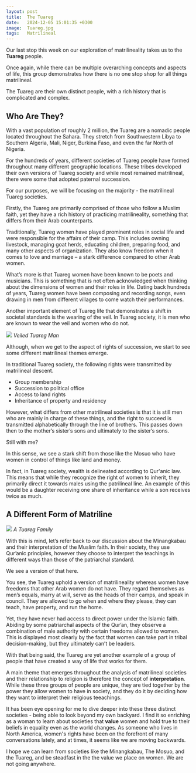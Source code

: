 ```yaml
---
layout: post
title:  The Tuareg
date:   2024-12-05 15:01:35 +0300
image:  Tuareg.jpg
tags:   Matrilineal
---
```

Our last stop this week on our exploration of matrilineality takes us to the **Tuareg** people.

Once again, while there can be multiple overarching concepts and aspects of life, this group demonstrates how there is no one stop shop for all things matrilineal.

The Tuareg are their own distinct people, with a rich history that is complicated and complex.

## Who Are They? ##

With a vast population of roughly 2 million, the Tuareg are a nomadic people located throughout the Sahara. They stretch from Southwestern Libya to Southern Algeria, Mali, Niger, Burkina Faso, and even the far North of Nigeria. 

For the hundreds of years, different societies of Tuareg people have formed throughout many different geographic locations. These tribes developed their own versions of Tuareg society and while most remained matrilineal, there were some that adopted paternal succession. 

For our purposes, we will be focusing on the majority - the matrilineal Tuareg societies.

Firstly, the Tuareg are primarily comprised of those who follow a Muslim faith, yet they have a rich history of practicing matrilineality, something that differs from their Arab counterparts. 

Traditionally, Tuareg women have played prominent roles in social life and were responsible for the affairs of their camp. This includes owning livestock, managing goat herds, educating children, preparing food, and many other aspects of organization. They also know freedom when it comes to love and marriage – a stark difference compared to other Arab women.

What’s more is that Tuareg women have been known to be poets and musicians. This is something that is not often acknowledged when thinking about the dimensions of women and their roles in life. Dating back hundreds of years, Tuareg women have been composing and recording songs, even drawing in men from different villages to come watch their performances. 

Another important element of Tuareg life that demonstrates a shift in societal standards is the wearing of the veil. In Tuareg society, it is men who are known to wear the veil and women who do not. 

![]({{site.baseurl}}/images/Tuaregman.jpg)
*Veiled Tuareg Man*

Although, when we get to the aspect of rights of succession, we start to see some different matrilineal themes emerge. 

In traditional Tuareg society, the following rights were transmitted by matrilineal descent. 

-	Group membership
-	Succession to political office
-	Access to land rights
-	Inheritance of property and residency

However, what differs from other matrilineal societies is that it is still men who are mainly in charge of these things, and the right to succeed is transmitted alphabetically through the line of brothers. This passes down then to the mother’s sister’s sons and ultimately to the sister’s sons. 

Still with me?

In this sense, we see a stark shift from those like the Mosuo who have women in control of things like land and money.

In fact, in Tuareg society, wealth is delineated according to Qur'anic law. This means that while they recognize the right of women to inherit, they primarily direct it towards males using the patrilineal line. An example of this would be a daughter receiving one share of inheritance while a son receives twice as much. 

## A Different Form of Matriline ##

![]({{site.baseurl}}/images/Tuaregfamily.jpeg)
*A Tuareg Family*

With this is mind, let’s refer back to our discussion about the Minangkabau and their interpretation of the Muslim faith. In their society, they use Qur’anic principles, however they choose to interpret the teachings in different ways than those of the patriarchal standard. 

We see a version of that here.

You see, the Tuareg uphold a version of matrilineality whereas women have freedoms that other Arab women do not have. They regard themselves as men’s equals, marry at will, serve as the heads of their camps, and speak in council. They are allowed to go when and where they please, they can teach, have property, and run the home.

Yet, they have never had access to direct power under the Islamic faith. Abiding by some patriarchal aspects of the Qur’an, they observe a combination of male authority with certain freedoms allowed to women. This is displayed most clearly by the fact that women can take part in tribal decision-making, but they ultimately can’t be leaders. 

With that being said, the Tuareg are yet another example of a group of people that have created a way of life that works for them. 

A main theme that emerges throughout the analysis of matrilineal societies and their relationship to religion is therefore the concept of **interpretation**. While these three groups of people are unique, they are tied together by the power they allow women to have in society, and they do it by deciding how they want to interpret their religious teeachings.

It has been eye opening for me to dive deeper into these three distinct societies - being able to look beyond my own backyard. I find it so enriching as a woman to learn about societies that **value** women and hold true to their beliefs in equality even as the world changes. As someone who lives in North America, women's rights have been on the forefront of many conversations lately, and at times, it seems like we are moving backwards.

I hope we can learn from societies like the Minangkabau, The Mosuo, and the Tuareg, and be steadfast in the the value we place on women. We are not going anywhere. 
